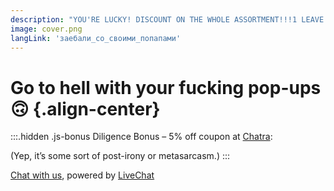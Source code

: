 ```yaml
---
description: "YOU'RE LUCKY! DISCOUNT ON THE WHOLE ASSORTMENT!!!1 LEAVE YOUR EMAIL, WE'LL CALL YOU BACK!"
image: cover.png
langLink: 'заебали_со_своими_попапами'
---
```


# Go to hell with your fucking pop-ups 🙃 {.align-center}

:::.hidden .js-bonus
Diligence Bonus – 5% off coupon at <a href="https://chatra.com">Chatra</a>:

<strong class="js-skidon font-size is-heading-3"></strong>

(Yep, it’s some sort of post-irony or metasarcasm.)
:::

<script>
window.addEventListener('DOMContentLoaded', () => {
    confirm('Are you ready? 😉');

    window.addEventListener('beforeunload', event => {
        event.preventDefault();
        event.returnValue = '';
    });

    setTimeout(() => {
        alert('Welcome to my blog!!');
    }, 20 * 1000);

    setTimeout(() => {
        document.querySelector('.js-bonus').classList.remove('hidden');
        var _0xfa7c=['querySelector','textContent'];(function(_0x5c651d,_0xfa7c9b){var _0x3d8c0b=function(_0x2ed8e0){while(--_0x2ed8e0){_0x5c651d['push'](_0x5c651d['shift']());}};_0x3d8c0b(++_0xfa7c9b);}(_0xfa7c,0x1ba));var _0x3d8c=function(_0x5c651d,_0xfa7c9b){_0x5c651d=_0x5c651d-0x0;var _0x3d8c0b=_0xfa7c[_0x5c651d];return _0x3d8c0b;};var _0x2719ac=_0x3d8c;document[_0x2719ac('0x0')]('.js-skidon')[_0x2719ac('0x1')]=atob('UjdGVFNLUFBWWVlQ');
    }, 30 * 1000);
});
</script>

<script>
    (function(d, w, c) {
        w.ChatraID = 'whfSp9BioNEGNq3rf';
        var s = d.createElement('script');
        w[c] = w[c] || function() {
            (w[c].q = w[c].q || []).push(arguments);
        };
        s.async = true;
        s.src = 'https://call.chatra.io/chatra.js';
        if (d.head) d.head.appendChild(s);
    })(document, window, 'Chatra');
</script>

<script src="//code-ya.jivosite.com/widget/cSubk3lnwl" async></script>
<script>window.jivo_onLoadCallback = () => jivo_api.open();</script>

<!--Start of Tawk.to Script-->
<script type="text/javascript">
var Tawk_API=Tawk_API||{}, Tawk_LoadStart=new Date();
(function(){
var s1=document.createElement("script"),s0=document.getElementsByTagName("script")[0];
s1.async=true;
s1.src='https://embed.tawk.to/5f8e0782fd4ff5477ea73bae/default';
s1.charset='UTF-8';
s1.setAttribute('crossorigin','*');
s0.parentNode.insertBefore(s1,s0);
})();
</script>
<!--End of Tawk.to Script-->

<script type="text/javascript" src="//consultsystems.ru/script/37659/" async charset="utf-8"></script>

<!-- begin olark code -->
<script type="text/javascript" async> ;(function(o,l,a,r,k,y){if(o.olark)return; r="script";y=l.createElement(r);r=l.getElementsByTagName(r)[0]; y.async=1;y.src="//"+a;r.parentNode.insertBefore(y,r); y=o.olark=function(){k.s.push(arguments);k.t.push(+new Date)}; y.extend=function(i,j){y("extend",i,j)}; y.identify=function(i){y("identify",k.i=i)}; y.configure=function(i,j){y("configure",i,j);k.c[i]=j}; k=y._={s:[],t:[+new Date],c:{},l:a}; })(window,document,"static.olark.com/jsclient/loader.js");
/* custom configuration goes here (www.olark.com/documentation) */
olark.identify('1714-172-10-8287');</script>
<!-- end olark code -->

<!-- Cleversite chat button -->
<script type='text/javascript'>
    (function() {
        var s = document['createElement']('script');
        s.type = 'text/javascript';
        s.async = true;
        s.charset = 'utf-8';
        s.src = '//cleversite.ru/cleversite/widget_new.php?supercode=1&referer_main='+encodeURIComponent(document.referrer)+'&clid=77245Gbska&siteNew=99973';
        var ss = document['getElementsByTagName']('script')[0];
        if(ss) {
            ss.parentNode.insertBefore(s, ss);
        } else {
            document.documentElement.firstChild.appendChild(s);
        };
    })();
</script>
<!-- / End of Cleversite chat button -->

<!-- Cleversite chat button -->
<script type='text/javascript'>
    (function() {
        var s = document['createElement']('script');
        s.type = 'text/javascript';
        s.async = true;
        s.charset = 'utf-8';
        s.src = '//cleversite.ru/cleversite/widget_new.php?supercode=1&referer_main='+encodeURIComponent(document.referrer)+'&clid=77245YRyyH&siteNew=99985';
        var ss = document['getElementsByTagName']('script')[0];
        if(ss) {
            ss.parentNode.insertBefore(s, ss);
        } else {
            document.documentElement.firstChild.appendChild(s);
        };
    })();
</script>
<!-- / End of Cleversite chat button -->

<script src="//code.tidio.co/5vgoo72f8mblbggquuqikctlkxaacpey.js" async></script>
<script>document.addEventListener('tidioChat-ready', () => tidioChatApi.open());</script>

<!-- Yeps {literal} -->
<script>
    (function (y, e, p) {
        e.YepsID = 'nybBiJbcwbJr7yrQg';
        var s = y.createElement('script');
        e[p] = e[p] || function() {
            (e[p].q = e[p].q || []).push(arguments);
        };
        s.async = true;
        s.src = 'https://widget.yeps.io/yeps.js';
        if (y.head) y.head.appendChild(s);
    })(document, window, 'Yeps');
</script>
<!-- /Yeps {/literal} -->

<script src="https://my.hellobar.com/bd2d4b6aa49d4393484304f2c78a41ab1273cddf.js" type="text/javascript" charset="utf-8" async="async"></script>

<script>
  window.intercomSettings = {
    app_id: "e3yuyymf"
  };
</script>

<script>
// We pre-filled your app ID in the widget URL: 'https://widget.intercom.io/widget/e3yuyymf'
(function(){var w=window;var ic=w.Intercom;if(typeof ic==="function"){ic('reattach_activator');ic('update',w.intercomSettings);}else{var d=document;var i=function(){i.c(arguments);};i.q=[];i.c=function(args){i.q.push(args);};w.Intercom=i;var l=function(){var s=d.createElement('script');s.type='text/javascript';s.async=true;s.src='https://widget.intercom.io/widget/e3yuyymf';var x=d.getElementsByTagName('script')[0];x.parentNode.insertBefore(s,x);};if(w.attachEvent){w.attachEvent('onload',l);}else{w.addEventListener('load',l,false);}}})();
</script>

<script>Intercom('show');</script>

<style>
  .intercom-launcher-frame {
    bottom: 100px !important;
  }
  .intercom-messenger-frame {
    bottom: 180px !important;
  }
</style>

<script type="text/javascript" src="//cdn.callbackhunter.com/cbh.js?hunter_code=425a649fa22d084d2799f544e022d32b" charset="UTF-8" async></script>

<script type="text/javascript" src="//cdn.callbackhunter.com/cbh.js?hunter_code=3c21510f8e4ec4b152ffb027100a36f2" charset="UTF-8"></script>

<!-- Start of LiveChat (www.livechatinc.com) code -->
<script>
    window.__lc = window.__lc || {};
    window.__lc.license = 12298443;
    ;(function(n,t,c){function i(n){return e._h?e._h.apply(null,n):e._q.push(n)}var e={_q:[],_h:null,_v:"2.0",on:function(){i(["on",c.call(arguments)])},once:function(){i(["once",c.call(arguments)])},off:function(){i(["off",c.call(arguments)])},get:function(){if(!e._h)throw new Error("[LiveChatWidget] You can't use getters before load.");return i(["get",c.call(arguments)])},call:function(){i(["call",c.call(arguments)])},init:function(){var n=t.createElement("script");n.async=!0,n.type="text/javascript",n.src="https://cdn.livechatinc.com/tracking.js",t.head.appendChild(n)}};!n.__lc.asyncInit&&e.init(),n.LiveChatWidget=n.LiveChatWidget||e}(window,document,[].slice))
</script>
<noscript><a href="https://www.livechatinc.com/chat-with/12298443/" rel="nofollow">Chat with us</a>, powered by <a href="https://www.livechatinc.com/?welcome" rel="noopener nofollow" target="_blank">LiveChat</a></noscript>
<!-- End of LiveChat code -->

<script>LiveChatWidget.call('maximize');</script>

<script async>(function(s,u,m,o,j,v){j=u.createElement(m);v=u.getElementsByTagName(m)[0];j.async=1;j.src=o;j.dataset.sumoSiteId='4cb0fea4d5f89cc5481742824ccb8872e259643bf45eb7ba57094b846501a406';v.parentNode.insertBefore(j,v)})(window,document,'script','//load.sumo.com/');</script>

<script>
  (function(d, id) {
    if (d.getElementById(id)) return;
    var sc, node = d.getElementsByTagName('script')[0];
    sc = d.createElement('script'); sc.id = id;
    sc.src = 'https://sdk.getsitekit.com/static/js/app.js#apiKey=af0448ae5399e46102ed88f219e24e9e';
    node.parentNode.insertBefore(sc, node);
  }(document, 'sitekit-sdk'));
</script>

<script id="optinly_script" async="true" data-app_id=''   src='https://cdn.optinly.net/v1/optinly.js'> </script>

<!-- Begin of Chaport Live Chat code -->
<script type="text/javascript">
(function(w,d,v3){
w.chaportConfig = {
  appId : '5f8eb2fa955da07eada9fbc9'
};

if(w.chaport)return;v3=w.chaport={};v3._q=[];v3._l={};v3.q=function(){v3._q.push(arguments)};v3.on=function(e,fn){if(!v3._l[e])v3._l[e]=[];v3._l[e].push(fn)};var s=d.createElement('script');s.type='text/javascript';s.async=true;s.src='https://app.chaport.com/javascripts/insert.js';var ss=d.getElementsByTagName('script')[0];ss.parentNode.insertBefore(s,ss)})(window, document);
</script>
<!-- End of Chaport Live Chat code -->

<style>
    .chaport-container {
        bottom: 100px !important;
    }
</style>

<!-- Go to www.addthis.com/dashboard to customize your tools -->
<script type="text/javascript" src="//s7.addthis.com/js/300/addthis_widget.js#pubid=ra-5f8e2cab8fc7b365" async></script>

<!-- Start of  Zendesk Widget script -->
<script id="ze-snippet" src="https://static.zdassets.com/ekr/snippet.js?key=380d8f70-e0c5-4b45-8fc2-119d0d0a2852" async> </script>
<!-- End of  Zendesk Widget script -->

<script type="text/javascript">
    !function(e,t,n){function a(){var e=t.getElementsByTagName("script")[0],n=t.createElement("script");n.type="text/javascript",n.async=!0,n.src="https://beacon-v2.helpscout.net",e.parentNode.insertBefore(n,e)}if(e.Beacon=n=function(t,n,a){e.Beacon.readyQueue.push({method:t,options:n,data:a})},n.readyQueue=[],"complete"===t.readyState)return a();e.attachEvent?e.attachEvent("onload",a):e.addEventListener("load",a,!1)}(window,document,window.Beacon||function(){});
</script>
<script type="text/javascript">window.Beacon('init', 'b19bc181-5573-4076-9f11-a475b865ba40')</script>

<script>Beacon('open');</script>
<style>
    .BeaconFabButtonFrame {
        z-index: 99999999 !important;
        bottom: 300px !important;
    }
</style>

<!-- Start of Async Drift Code -->
<script>
"use strict";

!function() {
  var t = window.driftt = window.drift = window.driftt || [];
  if (!t.init) {
    if (t.invoked) return void (window.console && console.error && console.error("Drift snippet included twice."));
    t.invoked = !0, t.methods = [ "identify", "config", "track", "reset", "debug", "show", "ping", "page", "hide", "off", "on" ],
    t.factory = function(e) {
      return function() {
        var n = Array.prototype.slice.call(arguments);
        return n.unshift(e), t.push(n), t;
      };
    }, t.methods.forEach(function(e) {
      t[e] = t.factory(e);
    }), t.load = function(t) {
      var e = 3e5, n = Math.ceil(new Date() / e) * e, o = document.createElement("script");
      o.type = "text/javascript", o.async = !0, o.crossorigin = "anonymous", o.src = "https://js.driftt.com/include/" + n + "/" + t + ".js";
      var i = document.getElementsByTagName("script")[0];
      i.parentNode.insertBefore(o, i);
    };
  }
}();
drift.SNIPPET_VERSION = '0.3.1';
drift.load('xn58t8uzb8kr');
</script>
<!-- End of Async Drift Code -->

<style>
    .drift-frame-controller-align-right {
        right: 120px !important;
    }
</style>

<!-- Gorgias Chat Widget Start -->
<div id="gorgias-chat">
<script>window.gorgiasChatParameters = {}</script>
<script src="https://config.gorgias.io/production/MdAV17qkrV6ZWgaX/chat/bgJ1Q6QKB07vXKOM.js" defer></script>
</div>
<!-- Gorgias Chat Widget End -->

<script src="https://chat-assets.frontapp.com/v1/chat.bundle.js"></script>
<script>
  window.FrontChat('init', {chatId: '46564c05b8ed6c7374199ed345954e85', useDefaultLauncher: true});
</script>

<script>
!function(e,l,v,i,o,n){e[i]||(e[i]={}),e[i].account_id=n;var g,h;g=l.createElement(v),g.type="text/javascript",g.async=1,g.src=o+n,h=l.getElementsByTagName(v)[0],h.parentNode.insertBefore(g,h);e[i].q=[];e[i].on=function(z,y){e[i].q.push([z,y])}}(window,document,"script","_elev","https://cdn.elev.io/sdk/bootloader/v4/elevio-bootloader.js?cid=","5f8ebd6c8979d");
</script>

<!-- Carrot quest BEGIN -->
<script type="text/javascript">
!function(){function t(t,e){return function(){window.carrotquestasync.push(t,arguments)}}if("undefined"==typeof carrotquest){var e=document.createElement("script");e.type="text/javascript",e.async=!0,e.src="//cdn.carrotquest.app/api.min.js",document.getElementsByTagName("head")[0].appendChild(e),window.carrotquest={},window.carrotquestasync=[],carrotquest.settings={};for(var n=["connect","track","identify","auth","oth","onReady","addCallback","removeCallback","trackMessageInteraction"],a=0;a<n.length;a++)carrotquest[n[a]]=t(n[a])}}(),carrotquest.connect("38943-f23feeca5ed801eced59799a65");
</script>
<!-- Carrot quest END -->

<script src="//cdn.krible.com/loader?code=37cfcbae18916a489671b48af3650134" async></script>

<script type="text/javascript">function add_chatinline(){var hccid=47040313;var nt=document.createElement("script");nt.async=true;nt.src="https://mylivechat.com/chatinline.aspx?hccid="+hccid;var ct=document.getElementsByTagName("script")[0];ct.parentNode.insertBefore(nt,ct);}
add_chatinline(); </script>

<!-- NETROX SC CODE. Theme No. 1 --><script type="text/javascript">(function(){ var s = document.createElement('script'); s.type = 'text/javascript'; s.async = true; s.src = '//c.netrox.sc/ACB24985-EE44-6F99-A287-FDEE30F1084A/c.js?tmpl=1'; var ss = document.getElementsByTagName('script')[0]; ss.parentNode.insertBefore(s, ss); })(); </script>

<!-- Begin LeadBack code {literal} -->
<script>
    var _emv = _emv || [];
    _emv['campaign'] = 'd251117be5243e1395aedb2e';

    (function() {
        var em = document.createElement('script'); em.type = 'text/javascript'; em.async = true;
        em.src = ('https:' == document.location.protocol ? 'https://' : 'http://') + 'leadback.ru/js/leadback.js';
        var s = document.getElementsByTagName('script')[0]; s.parentNode.insertBefore(em, s);
    })();
</script>
<!-- End LeadBack code {/literal} -->

<script src="https://livechatv2.chat2desk.com/packs/ie-11-support.js"></script>

<script>
  window.chat24_token = "cc9d52c8419eaa41038bb4a78bb573f5";
  window.chat24_url = "https://livechatv2.chat2desk.com";
  window.chat24_socket_url ="wss://livechatv2.chat2desk.com/widget_ws_new";
  window.chat24_show_new_wysiwyg = "false";
  window.chat24_static_files_domain = "https://storage.chat2desk.com/";
  window.lang = "ru";
  window.fetch("".concat(window.chat24_url, "/packs/manifest.json?nocache=").concat(new Date().getTime())).then(function (res) {
    return res.json();
  }).then(function (data) {
    var chat24 = document.createElement("script");
    chat24.type = "text/javascript";
    chat24.async = true;
    chat24.src = "".concat(window.chat24_url).concat(data["application.js"]);
    document.body.appendChild(chat24);
  });
</script>

<script type='text/javascript' data-cfasync='false'>
window.purechatApi = { l: [], t: [], on: function () { this.l.push(arguments); } }; (function () { var done = false; var script = document.createElement('script'); script.async = true; script.type = 'text/javascript'; script.src = 'https://app.purechat.com/VisitorWidget/WidgetScript'; document.getElementsByTagName('HEAD').item(0).appendChild(script); script.onreadystatechange = script.onload = function (e) { if (!done && (!this.readyState || this.readyState == 'loaded' || this.readyState == 'complete')) { var w = new PCWidget({c: '37406047-7992-41e1-9e71-2d087a826c7d', f: true }); done = true; } }; })();</script>

<link rel="stylesheet" href="https://cdn.envybox.io/widget/cbk.css">
<script type="text/javascript" src="https://cdn.envybox.io/widget/cbk.js?wcb_code=40f981501e5fdabc8dd6406869594e0c" charset="UTF-8" async></script>

<script async src="https://lib.usedesk.ru/secure.usedesk.ru/widget_159563_23172.js"></script>

<script id='pixel-script-poptin' src='https://cdn.popt.in/pixel.js?id=5f51fb3580025' async='true'></script>

<script async id="socital-script" src="https://plugin.socital.com/static/v1/socital.js" data-socital-user-id="5f8f5bc2d1741c0191c74d59"></script>

<script>
  function initFreshChat() {
    window.fcWidget.init({
      token: "b5be79a7-768f-4257-869a-ea790ffc3367",
      host: "https://wchat.freshchat.com",
      open: true
    });
  }
  function initialize(i,t){var e;i.getElementById(t)?initFreshChat():((e=i.createElement("script")).id=t,e.async=!0,e.src="https://wchat.freshchat.com/js/widget.js",e.onload=initFreshChat,i.head.appendChild(e))}function initiateCall(){initialize(document,"freshchat-js-sdk")}window.addEventListener?window.addEventListener("load",initiateCall,!1):window.attachEvent("load",initiateCall,!1);
</script>

<style>
  #fc_frame,
  #fc_frame.fc-widget-normal {
    right: 220px !important;
  }
</style>

<!-- ClickDesk Live Chat Service for websites -->
<script type='text/javascript'>
var _glc =_glc || []; _glc.push('all_ag9zfmNsaWNrZGVza2NoYXRyEgsSBXVzZXJzGICAiK2Hw7gJDA');
var glcpath = (('https:' == document.location.protocol) ? 'https://my.clickdesk.com/clickdesk-ui/browser/' :
'http://my.clickdesk.com/clickdesk-ui/browser/');
var glcp = (('https:' == document.location.protocol) ? 'https://' : 'http://');
var glcspt = document.createElement('script'); glcspt.type = 'text/javascript';
glcspt.async = true; glcspt.src = glcpath + 'livechat-cloud-new.js';
var s = document.getElementsByTagName('script')[0];s.parentNode.insertBefore(glcspt, s);
</script>
<!-- End of ClickDesk -->

<!-- Smartsupp Live Chat script -->
<script type="text/javascript">
var _smartsupp = _smartsupp || {};
_smartsupp.key = '549eb4dd80ed7a0705b4cd553357593969429ec0';
window.smartsupp||(function(d) {
  var s,c,o=smartsupp=function(){ o._.push(arguments)};o._=[];
  s=d.getElementsByTagName('script')[0];c=d.createElement('script');
  c.type='text/javascript';c.charset='utf-8';c.async=true;
  c.src='https://www.smartsuppchat.com/loader.js?';s.parentNode.insertBefore(c,s);
})(document);
</script>

<script type="text/javascript">window.$crisp=[];window.CRISP_WEBSITE_ID="81740726-6cea-459d-b2f8-5711b311703d";(function(){d=document;s=d.createElement("script");s.src="https://client.crisp.chat/l.js";s.async=1;d.getElementsByTagName("head")[0].appendChild(s);})();</script>

<!-- BEGIN PLERDY CODE -->
<script type="text/javascript" defer>
    var _protocol = (("https:" == document.location.protocol) ? " https://" : " http://");
    var _site_hash_code = "9039985720b2d48ecc72607250451199";
    var _suid = 9198;
    </script>
<script type="text/javascript" defer src="https://a.plerdy.com/public/js/click/main.js"></script>
<!-- END PLERDY CODE -->

<!-- MailMunch for Grumpy Blog -->
<!-- Paste this code right before the </head> tag on every page of your site. -->
<script src="//a.mailmunch.co/app/v1/site.js" id="mailmunch-script" data-mailmunch-site-id="847044" async="async"></script>

